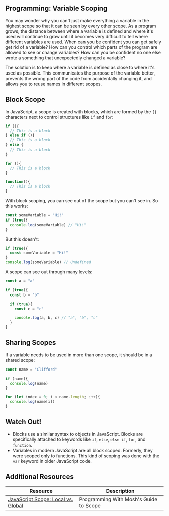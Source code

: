 ## Programming: Variable Scoping

You may wonder why you can't just make everything a variable in the highest scope so that it can be seen by every other scope. As a program grows, the distance between where a variable is defined and where it's used will continue to grow until it becomes very difficult to tell where different variables are used. When can you be confident you can get safely get rid of a variable? How can you control which parts of the program are allowed to see or change variables? How can you be confident no one else wrote a something that unexpectedly changed a variable?

The solution is to keep where a variable is defined as close to where it's used as possible. This communicates the purpose of the variable better, prevents the wrong part of the code from accidentally changing it, and allows you to reuse names in different scopes.

## Block Scope

In JavaScript, a scope is created with blocks, which are formed by the `{}` characters next to control structures like `if` and `for`:

```js
if (){
  // This is a block
} else if (){
  // This is a block
} else {
  // This is a block
}

for (){
  // This is a block
}

function(){
  // This is a block
}
```

With block scoping, you can see out of the scope but you can't see in. So this works:

```js
const someVariable = "Hi!"
if (true){
  console.log(someVariable) // "Hi!"
}
```

But this doesn't:

```js
if (true){
  const someVariable = "Hi!"
}
console.log(someVariable) // Undefined
```

A scope can see out through many levels:

```js
const a = "a"

if (true){
  const b = "b"

  if (true){
    const c = "c"

    console.log(a, b, c) // "a", "b", "c"
  }
}
```

## Sharing Scopes

If a variable needs to be used in more than one scope, it should be in a shared scope:

```js
const name = "Clifford"

if (name){
  console.log(name)
}

for (let index = 0; i < name.length; i++){
  console.log(name[i])
}
```

## Watch Out!

* Blocks use a similar syntax to objects in JavaScript. Blocks are specifically attached to keywords like `if`, `else`, `else if`, `for`, and `function`.
* Variables in modern JavaScript are all block scoped. Formerly, they were scoped only to functions. This kind of scoping was done with the `var` keyword in older JavaScript code.

## Additional Resources

| Resource | Description |
| --- | --- |
| [JavaScript Scope: Local vs. Global](https://www.youtube.com/watch?v=iJKkZA215tQ) | Programming With Mosh's Guide to Scope |
